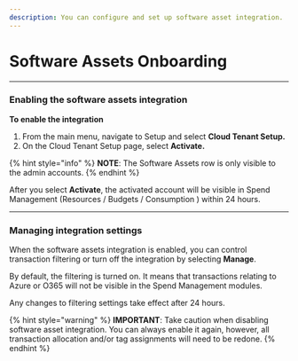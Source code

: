 ```yaml
---
description: You can configure and set up software asset integration.
---
```


# Software Assets Onboarding

***

### Enabling the software assets integration <a href="#configuring-software-assets-integration" id="configuring-software-assets-integration"></a>

**To enable the integration**

1. From the main menu, navigate to Setup and select **Cloud Tenant Setup.**
2. On the Cloud Tenant Setup page, select **Activate.**

{% hint style="info" %}
&#x20;**NOTE**: The Software Assets row is only visible to the admin accounts.
{% endhint %}

After you select **Activate**, the activated account will be visible in Spend Management (Resources / Budgets / Consumption ) within 24 hours.

***

### Managing integration settings <a href="#managing-iteration-settings" id="managing-iteration-settings"></a>

When the software assets integration is enabled, you can control transaction filtering or turn off the integration by selecting **Manage**.&#x20;

By default, the filtering is turned on. It means that transactions relating to Azure or O365 will not be visible in the Spend Management modules.

Any changes to filtering settings take effect after 24 hours.

{% hint style="warning" %}
**IMPORTANT**: Take caution when disabling software asset integration. You can always enable it again, however, all transaction allocation and/or tag assignments will need to be redone.
{% endhint %}
